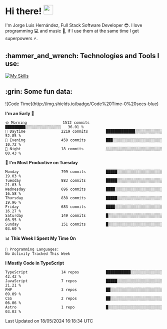 <h1 align="left">
 <abc>
  <br>Hi there! <img src="https://user-images.githubusercontent.com/42378118/110234147-e3259600-7f4e-11eb-95be-0c4047144dea.gif" width="30"><br>
 </abc>
</h1>

I'm Jorge Luis Hernández, Full Stack Software Developer :sunglasses:. I love programming :computer: and music :musical_score:, if I use them at the same time I get superpowers :zap:. 


<h2 align="left">:hammer_and_wrench: Technologies and Tools I use:</h2>

[![My Skills](https://skillicons.dev/icons?i=js,ts,html,css,py,vue,react,next,nest,postgres,mysql)](https://skillicons.dev)

<h2 align="left">:grin: Some fun data:</h2>
<!--START_SECTION:waka-->
![Code Time](http://img.shields.io/badge/Code%20Time-0%20secs-blue)

**I'm an Early 🐤** 

```text
🌞 Morning                1512 commits        █████████░░░░░░░░░░░░░░░░   36.01 % 
🌆 Daytime                2219 commits        █████████████░░░░░░░░░░░░   52.85 % 
🌃 Evening                450 commits         ███░░░░░░░░░░░░░░░░░░░░░░   10.72 % 
🌙 Night                  18 commits          ░░░░░░░░░░░░░░░░░░░░░░░░░   00.43 % 
```
📅 **I'm Most Productive on Tuesday** 

```text
Monday                   799 commits         █████░░░░░░░░░░░░░░░░░░░░   19.03 % 
Tuesday                  883 commits         █████░░░░░░░░░░░░░░░░░░░░   21.03 % 
Wednesday                696 commits         ████░░░░░░░░░░░░░░░░░░░░░   16.58 % 
Thursday                 838 commits         █████░░░░░░░░░░░░░░░░░░░░   19.96 % 
Friday                   683 commits         ████░░░░░░░░░░░░░░░░░░░░░   16.27 % 
Saturday                 149 commits         █░░░░░░░░░░░░░░░░░░░░░░░░   03.55 % 
Sunday                   151 commits         █░░░░░░░░░░░░░░░░░░░░░░░░   03.60 % 
```


📊 **This Week I Spent My Time On** 

```text
💬 Programming Languages: 
No Activity Tracked This Week
```

**I Mostly Code in TypeScript** 

```text
TypeScript               14 repos            ███████████░░░░░░░░░░░░░░   42.42 % 
JavaScript               7 repos             █████░░░░░░░░░░░░░░░░░░░░   21.21 % 
PHP                      3 repos             ██░░░░░░░░░░░░░░░░░░░░░░░   09.09 % 
CSS                      2 repos             ██░░░░░░░░░░░░░░░░░░░░░░░   06.06 % 
Astro                    1 repo              █░░░░░░░░░░░░░░░░░░░░░░░░   03.03 % 
```




 Last Updated on 18/05/2024 16:18:34 UTC
<!--END_SECTION:waka-->
